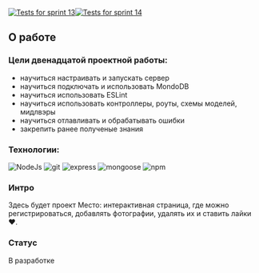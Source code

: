 [![Tests for sprint 13](https://github.com/BeellCranel/express-mesto-gha/actions/workflows/tests-13-sprint.yml/badge.svg?event=push)](https://github.com/BeellCranel/express-mesto-gha/actions/workflows/tests-13-sprint.yml)[![Tests for sprint 14](https://github.com/BeellCranel/express-mesto-gha/actions/workflows/tests-14-sprint.yml/badge.svg?event=push)](https://github.com/BeellCranel/express-mesto-gha/actions/workflows/tests-14-sprint.yml)

## О работе

### Цели двенадцатой проектной работы:

- научиться настраивать и запускать сервер
- научиться подключать и использовать MondoDB
- научиться использовать ESLint
- научиться использовать контроллеры, роуты, схемы моделей, мидлвэры
- научиться отлавливать и обрабатывать ошибки
- закрепить ранее полученые знания

### Технологии:

![NodeJs](https://img.shields.io/badge/-NodeJs-090909?style=flat&logo=node.js)
![git](https://img.shields.io/badge/-git-090909?style=flat&logo=git)
![express](https://img.shields.io/badge/-express-090909?style=flat&logo=express)
![mongoose](https://img.shields.io/badge/-mongoose-090909?style=flat&logo=mongodb)
![npm](https://img.shields.io/badge/-npm-090909?style=flat&logo=npm)

### Интро

Здесь будет проект Место: интерактивная страница, где можно регистрироваться, добавлять фотографии, удалять их и ставить лайки ❤️.

### Статус

В разработке
